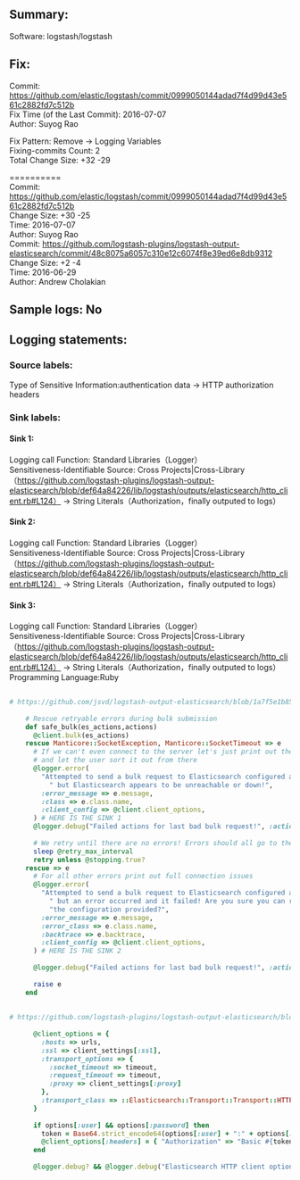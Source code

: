 ## Summary:  
Software: logstash/logstash  
## Fix:  
Commit: https://github.com/elastic/logstash/commit/0999050144adad7f4d99d43e561c2882fd7c512b  
Fix Time (of the Last Commit): 2016-07-07  
Author: Suyog Rao  
  
Fix Pattern: Remove -> Logging Variables  
Fixing-commits Count: 2  
Total Change Size: +32 -29  
  
==========  
Commit: https://github.com/elastic/logstash/commit/0999050144adad7f4d99d43e561c2882fd7c512b  
Change Size: +30 -25  
Time: 2016-07-07  
Author: Suyog Rao  
Commit: https://github.com/logstash-plugins/logstash-output-elasticsearch/commit/48c8075a6057c310e12c6074f8e39ed6e8db9312  
Change Size: +2 -4  
Time: 2016-06-29  
Author: Andrew Cholakian  
## Sample logs: No  
## Logging statements:  
### Source labels:  
Type of Sensitive Information:authentication data -> HTTP authorization headers  
### Sink labels:  
#### Sink 1:  
Logging call Function:  Standard Libraries（Logger）  
Sensitiveness-Identifiable Source:  Cross Projects|Cross-Library（https://github.com/logstash-plugins/logstash-output-elasticsearch/blob/def64a84226/lib/logstash/outputs/elasticsearch/http_client.rb#L124） -> String Literals（Authorization，finally outputed to logs）  
#### Sink 2:  
Logging call Function:  Standard Libraries（Logger）  
Sensitiveness-Identifiable Source:  Cross Projects|Cross-Library（https://github.com/logstash-plugins/logstash-output-elasticsearch/blob/def64a84226/lib/logstash/outputs/elasticsearch/http_client.rb#L124） -> String Literals（Authorization，finally outputed to logs）  
#### Sink 3:  
Logging call Function:  Standard Libraries（Logger）  
Sensitiveness-Identifiable Source:  Cross Projects|Cross-Library（https://github.com/logstash-plugins/logstash-output-elasticsearch/blob/def64a84226/lib/logstash/outputs/elasticsearch/http_client.rb#L124） -> String Literals（Authorization，finally outputed to logs）  
Programming Language:Ruby  
```Ruby  
  
# https://github.com/jsvd/logstash-output-elasticsearch/blob/1a7f5e1b85ee1f83341f460fdb43fd9eb4d8d693/lib/logstash/outputs/elasticsearch/common.rb#L170-L203  
  
    # Rescue retryable errors during bulk submission  
    def safe_bulk(es_actions,actions)  
      @client.bulk(es_actions)  
    rescue Manticore::SocketException, Manticore::SocketTimeout => e  
      # If we can't even connect to the server let's just print out the URL (:hosts is actually a URL)  
      # and let the user sort it out from there  
      @logger.error(  
        "Attempted to send a bulk request to Elasticsearch configured at '#{@client.client_options[:hosts]}',"+  
          " but Elasticsearch appears to be unreachable or down!",  
        :error_message => e.message,  
        :class => e.class.name,  
        :client_config => @client.client_options,  
      ) # HERE IS THE SINK 1  
      @logger.debug("Failed actions for last bad bulk request!", :actions => actions)  
  
      # We retry until there are no errors! Errors should all go to the retry queue  
      sleep @retry_max_interval  
      retry unless @stopping.true?  
    rescue => e  
      # For all other errors print out full connection issues  
      @logger.error(  
        "Attempted to send a bulk request to Elasticsearch configured at '#{@client.client_options[:hosts]}'," +  
          " but an error occurred and it failed! Are you sure you can reach elasticsearch from this machine using " +  
          "the configuration provided?",  
        :error_message => e.message,  
        :error_class => e.class.name,  
        :backtrace => e.backtrace,  
        :client_config => @client.client_options,  
      ) # HERE IS THE SINK 2  
  
      @logger.debug("Failed actions for last bad bulk request!", :actions => actions)  
  
      raise e  
    end  
  
  
# https://github.com/logstash-plugins/logstash-output-elasticsearch/blob/def64a84226002b6df09e6c12b9671ea2c79322a/lib/logstash/outputs/elasticsearch/http_client.rb#L111-L127  
  
      @client_options = {  
        :hosts => urls,  
        :ssl => client_settings[:ssl],  
        :transport_options => {  
          :socket_timeout => timeout,  
          :request_timeout => timeout,  
          :proxy => client_settings[:proxy]  
        },  
        :transport_class => ::Elasticsearch::Transport::Transport::HTTP::Manticore  
      }  
  
      if options[:user] && options[:password] then  
        token = Base64.strict_encode64(options[:user] + ":" + options[:password])  
        @client_options[:headers] = { "Authorization" => "Basic #{token}" }  
      end  
  
      @logger.debug? && @logger.debug("Elasticsearch HTTP client options", client_options) # HERE IS THE SINK 3  
  
```  
